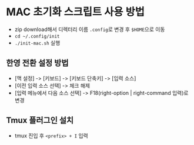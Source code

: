 # MAC 초기화 스크립트 사용 방법

- zip download해서 디렉터리 이름 `.config`로 변경  후 `$HOME`으로 이동
- `cd ~/.config/init`
- `./init-mac.sh` 실행

## 한영 전환 설정 방법

- [맥 설정] ->  [키보드] ->  [키보드 단축키] ->  [입력 소스]
- [이전 입력 소스 선택] -> 체크 해제
- [입력 메뉴에서 다음 소스 선택] -> F18(right-option | right-command 입력)로 변경

## Tmux 플러그인 설치

- tmux 진입 후 `<prefix> + I` 입력

